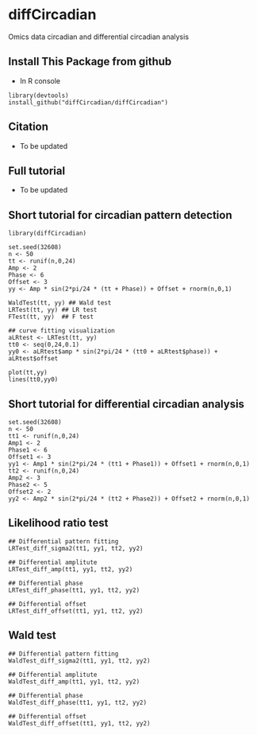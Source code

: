 # diffCircadian
Omics data circadian and differential circadian analysis

## Install This Package from github
* In R console

```{R}
library(devtools)
install_github("diffCircadian/diffCircadian") 
```

## Citation

* To be updated


## Full tutorial

* To be updated

## Short tutorial for circadian pattern detection

```{R}
library(diffCircadian)

set.seed(32608)
n <- 50
tt <- runif(n,0,24) 
Amp <- 2
Phase <- 6
Offset <- 3
yy <- Amp * sin(2*pi/24 * (tt + Phase)) + Offset + rnorm(n,0,1)

WaldTest(tt, yy) ## Wald test
LRTest(tt, yy) ## LR test
FTest(tt, yy)  ## F test

## curve fitting visualization
aLRtest <- LRTest(tt, yy) 
tt0 <- seq(0,24,0.1) 
yy0 <- aLRtest$amp * sin(2*pi/24 * (tt0 + aLRtest$phase)) + aLRtest$offset

plot(tt,yy)
lines(tt0,yy0)
```

## Short tutorial for differential circadian analysis

```{R}
set.seed(32608)
n <- 50
tt1 <- runif(n,0,24) 
Amp1 <- 2
Phase1 <- 6
Offset1 <- 3
yy1 <- Amp1 * sin(2*pi/24 * (tt1 + Phase1)) + Offset1 + rnorm(n,0,1)
tt2 <- runif(n,0,24) 
Amp2 <- 3
Phase2 <- 5
Offset2 <- 2
yy2 <- Amp2 * sin(2*pi/24 * (tt2 + Phase2)) + Offset2 + rnorm(n,0,1)
```

## Likelihood ratio test

```{R}
## Differential pattern fitting
LRTest_diff_sigma2(tt1, yy1, tt2, yy2)

## Differential amplitute
LRTest_diff_amp(tt1, yy1, tt2, yy2)

## Differential phase 
LRTest_diff_phase(tt1, yy1, tt2, yy2)

## Differential offset 
LRTest_diff_offset(tt1, yy1, tt2, yy2)
```

## Wald test

```{R}
## Differential pattern fitting
WaldTest_diff_sigma2(tt1, yy1, tt2, yy2)

## Differential amplitute
WaldTest_diff_amp(tt1, yy1, tt2, yy2)

## Differential phase 
WaldTest_diff_phase(tt1, yy1, tt2, yy2)

## Differential offset 
WaldTest_diff_offset(tt1, yy1, tt2, yy2)
```
